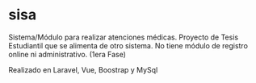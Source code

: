 # sisa

Sistema/Módulo para realizar atenciones médicas. Proyecto de Tesis Estudiantil que se alimenta de otro sistema. No tiene módulo de registro online ni administrativo. (1era Fase)

Realizado en Laravel, Vue, Boostrap y MySql
